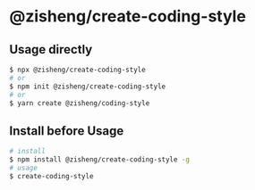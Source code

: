 # @zisheng/create-coding-style

## Usage directly

```sh
$ npx @zisheng/create-coding-style
# or
$ npm init @zisheng/create-coding-style
# or
$ yarn create @zisheng/coding-style
```

## Install before Usage

```sh
# install
$ npm install @zisheng/create-coding-style -g
# usage
$ create-coding-style
```
